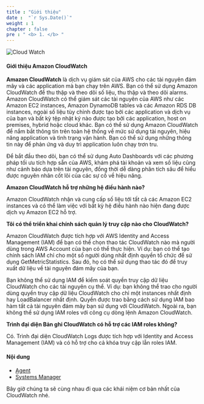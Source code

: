 ```yaml
---
title : "Giới thiệu"
date :  "`r Sys.Date()`" 
weight : 1 
chapter : false
pre : " <b> 1. </b> "
---
```


![Cloud Watch](/images/3-Prerequiste/cw.png?featherlight=false&width=60pc)

#### Giới thiệu Amazon CloudWatch

**Amazon CloudWatch** là dịch vụ giám sát của AWS cho các tài nguyên đám mây và các application mà bạn chạy trên AWS. Bạn có thể sử dụng Amazon CloudWatch để thu thập và theo dõi số liệu, thu thập và theo dõi alarms. Amazon CloudWatch có thể giám sát các tài nguyên của AWS như các Amazon EC2 instances, Amazon DynamoDB tables và các Amazon RDS DB instances, ngoài số liệu tùy chỉnh được tạo bởi các application và dịch vụ của bạn và bất kỳ tệp nhật ký nào được tạo bởi các application, host on premises, hybrid hoặc cloud khác. Bạn có thể sử dụng Amazon CloudWatch để nắm bắt thông tin trên toàn hệ thống về mức sử dụng tài nguyên, hiệu năng application và tình trạng vận hành. Bạn có thể sử dụng những thông tin này để phản ứng và duy trì application luôn chạy trơn tru.

Để bắt đầu theo dõi, bạn có thể sử dụng Auto Dashboards với các phương pháp tối ưu tích hợp sẵn của AWS, khám phá tài khoản và xem số liệu cũng như cảnh báo dựa trên tài nguyên, đồng thời dễ dàng phân tích sâu để hiểu được nguyên nhân cốt lõi của các sự cố về hiệu năng.

**Amazon CloudWatch hỗ trợ những hệ điều hành nào?**

Amazon CloudWatch nhận và cung cấp số liệu tới tất cả các Amazon EC2 instances và có thể làm việc với bất kỳ hệ điều hành nào hiện đang được dịch vụ Amazon EC2 hỗ trợ.

**Tôi có thể triển khai chính sách quản lý truy cập nào cho CloudWatch?**

Amazon CloudWatch được tích hợp với AWS Identity and Access Management (IAM) để bạn có thể chọn thao tác CloudWatch nào mà người dùng trong AWS Account của bạn có thể thực hiện. Ví dụ: bạn có thể tạo chính sách IAM chỉ cho một số người dùng nhất định quyền tổ chức để sử dụng GetMetricStatistics. Sau đó, họ có thể sử dụng thao tác đó để truy xuất dữ liệu về tài nguyên đám mây của bạn.

Bạn không thể sử dụng IAM để kiểm soát quyền truy cập dữ liệu CloudWatch cho các tài nguyên cụ thể. Ví dụ: bạn không thể trao cho người dùng quyền truy cập dữ liệu CloudWatch cho chỉ một instances nhất định hay LoadBalancer nhất định. Quyền được trao bằng cách sử dụng IAM bao hàm tất cả tài nguyên đám mây bạn sử dụng với CloudWatch. Ngoài ra, bạn không thể sử dụng IAM roles với công cụ dòng lệnh Amazon CloudWatch.

**Trình đại diện Bản ghi CloudWatch có hỗ trợ các IAM roles không?**

Có. Trình đại diện CloudWatch Logs được tích hợp với Identity and Access Management (IAM) và có hỗ trợ cho cả khóa truy cập lẫn roles IAM.

#### Nội dung

- [Agent](1.1-agent)
- [Systems Manager](1.2-sm)

Bây giờ chúng ta sẽ cùng nhau đi qua các khái niệm cơ bản nhất của CloudWatch nhé.
